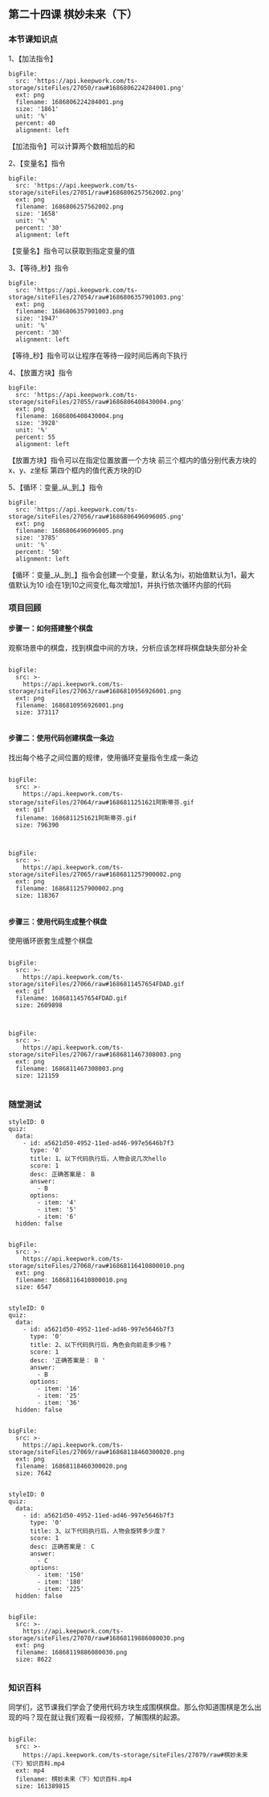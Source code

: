 

## 第二十四课 棋妙未来（下）
### 本节课知识点

1、【加法指令】
```@BigFile
bigFile:
  src: 'https://api.keepwork.com/ts-storage/siteFiles/27050/raw#1686806224284001.png'
  ext: png
  filename: 1686806224284001.png
  size: '1861'
  unit: '%'
  percent: 40
  alignment: left

```


 
 
 
 


【加法指令】可以计算两个数相加后的和

2、【变量名】指令
 
 


 
 
```@BigFile
bigFile:
  src: 'https://api.keepwork.com/ts-storage/siteFiles/27051/raw#1686806257562002.png'
  ext: png
  filename: 1686806257562002.png
  size: '1658'
  unit: '%'
  percent: '30'
  alignment: left

```

【变量名】指令可以获取到指定变量的值


3、【等待_秒】指令
 
 
```@BigFile
bigFile:
  src: 'https://api.keepwork.com/ts-storage/siteFiles/27054/raw#1686806357901003.png'
  ext: png
  filename: 1686806357901003.png
  size: '1947'
  unit: '%'
  percent: '30'
  alignment: left

```

 

【等待_秒】指令可以让程序在等待一段时间后再向下执行



4、【放置方块】指令 
 

```@BigFile
bigFile:
  src: 'https://api.keepwork.com/ts-storage/siteFiles/27055/raw#1686806408430004.png'
  ext: png
  filename: 1686806408430004.png
  size: '3928'
  unit: '%'
  percent: 55
  alignment: left

```


【放置方块】指令可以在指定位置放置一个方块
前三个框内的值分别代表方块的x、y、z坐标
第四个框内的值代表方块的ID
 
5、【循环：变量_从_到_】指令 
 

 
```@BigFile
bigFile:
  src: 'https://api.keepwork.com/ts-storage/siteFiles/27056/raw#1686806496096005.png'
  ext: png
  filename: 1686806496096005.png
  size: '3785'
  unit: '%'
  percent: '50'
  alignment: left

```

【循环：变量_从_到_】指令会创建一个变量，默认名为i，初始值默认为1，最大值默认为10
i会在1到10之间变化,每次增加1，并执行依次循环内部的代码

### 项目回顾
 
 
 

#### 步骤一：如何搭建整个棋盘
观察场景中的棋盘，找到棋盘中间的方块，分析应该怎样将棋盘缺失部分补全
 
 
```@BigFile

bigFile:
  src: >-
    https://api.keepwork.com/ts-storage/siteFiles/27063/raw#1686810956926001.png
  ext: png
  filename: 1686810956926001.png
  size: 373117
          
```


#### 步骤二：使用代码创建棋盘一条边
找出每个格子之间位置的规律，使用循环变量指令生成一条边
 

```@BigFile

bigFile:
  src: >-
    https://api.keepwork.com/ts-storage/siteFiles/27064/raw#1686811251621阿斯蒂芬.gif
  ext: gif
  filename: 1686811251621阿斯蒂芬.gif
  size: 796390
          
```
```@BigFile

bigFile:
  src: >-
    https://api.keepwork.com/ts-storage/siteFiles/27065/raw#1686811257900002.png
  ext: png
  filename: 1686811257900002.png
  size: 118367
          
```



 
 
 
 

#### 步骤三：使用代码生成整个棋盘

 使用循环嵌套生成整个棋盘
 
 
```@BigFile

bigFile:
  src: >-
    https://api.keepwork.com/ts-storage/siteFiles/27066/raw#1686811457654FDAD.gif
  ext: gif
  filename: 1686811457654FDAD.gif
  size: 2609898
          
```
```@BigFile

bigFile:
  src: >-
    https://api.keepwork.com/ts-storage/siteFiles/27067/raw#1686811467308003.png
  ext: png
  filename: 1686811467308003.png
  size: 121159
          
```


 
 




### 随堂测试


```@Quiz
styleID: 0
quiz:
  data:
    - id: a5621d50-4952-11ed-ad46-997e5646b7f3
      type: '0'
      title: 1、以下代码执行后，人物会说几次hello
      score: 1
      desc: 正确答案是： B
      answer:
        - B
      options:
        - item: '4'
        - item: '5'
        - item: '6'
  hidden: false

```



```@BigFile

bigFile:
  src: >-
    https://api.keepwork.com/ts-storage/siteFiles/27068/raw#16868116410800010.png
  ext: png
  filename: 16868116410800010.png
  size: 6547
          
```


```@Quiz
styleID: 0
quiz:
  data:
    - id: a5621d50-4952-11ed-ad46-997e5646b7f3
      type: '0'
      title: 2、以下代码执行后，角色会向前走多少格？
      score: 1
      desc: '正确答案是： B '
      answer:
        - B
      options:
        - item: '16'
        - item: '25'
        - item: '36'
  hidden: false

```


```@BigFile

bigFile:
  src: >-
    https://api.keepwork.com/ts-storage/siteFiles/27069/raw#16868118460300020.png
  ext: png
  filename: 16868118460300020.png
  size: 7642
          
```





```@Quiz
styleID: 0
quiz:
  data:
    - id: a5621d50-4952-11ed-ad46-997e5646b7f3
      type: '0'
      title: 3、以下代码执行后，人物会旋转多少度？
      score: 1
      desc: 正确答案是： C
      answer:
        - C
      options:
        - item: '150'
        - item: '180'
        - item: '225'
  hidden: false

```




```@BigFile

bigFile:
  src: >-
    https://api.keepwork.com/ts-storage/siteFiles/27070/raw#16868119886080030.png
  ext: png
  filename: 16868119886080030.png
  size: 8622
          
```



### 知识百科
 
同学们，这节课我们学会了使用代码方块生成围棋棋盘。那么你知道围棋是怎么出现的吗？现在就让我们观看一段视频，了解围棋的起源。


```@BigFile

bigFile:
  src: >-
    https://api.keepwork.com/ts-storage/siteFiles/27079/raw#棋妙未来（下）知识百科.mp4
  ext: mp4
  filename: 棋妙未来（下）知识百科.mp4
  size: 161389815
          
```